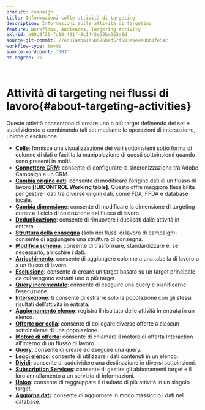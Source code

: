 ```yaml
---
product: campaign
title: Informazioni sulle attività di targeting
description: Informazioni sulle attività di targeting
feature: Workflows, Audiences, Targeting Activity
exl-id: e89c9f20-fc10-421f-9c14-2e33be562a8d
source-git-commit: 77ec01aaba1e50676bed57f503a9e4e8bb1fe54c
workflow-type: tm+mt
source-wordcount: '303'
ht-degree: 9%

---
```


# Attività di targeting nei flussi di lavoro{#about-targeting-activities}

Queste attività consentono di creare uno o più target definendo dei set e suddividendo o combinando tali set mediante le operazioni di intersezione, unione o esclusione.

* **[Celle](cells.md)**: fornisce una visualizzazione dei vari sottoinsiemi sotto forma di colonne di dati e facilita la manipolazione di questi sottoinsiemi quando sono presenti in molti.
* **[Connettore CRM](crm-connector.md)**: consente di configurare la sincronizzazione tra Adobe Campaign e un CRM.
* **[Cambia origine dati](change-data-source.md)**: consente di modificare l’origine dati di un flusso di lavoro **[!UICONTROL Working table]**. Questo offre maggiore flessibilità per gestire i dati tra diverse origini dati, come FDA, FFDA e database locale.
* **[Cambia dimensione](change-dimension.md)**: consente di modificare la dimensione di targeting durante il ciclo di costruzione del flusso di lavoro.
* **[Deduplicazione](deduplication.md)**: consente di rimuovere i duplicati dalle attività in entrata.
* **[Struttura della consegna](delivery-outline.md)** (solo nei flussi di lavoro di campaign): consente di aggiungere una struttura di consegna.
* **[Modifica schema](edit-schema.md)**: consente di trasformare, standardizzare e, se necessario, arricchire i dati.
* **[Arricchimento](enrichment.md)**: consente di aggiungere colonne a una tabella di lavoro o a un flusso di lavoro.
* **[Esclusione](exclusion.md)**: consente di creare un target basato su un target principale da cui vengono estratti uno o più target.
* **[Query incrementale](incremental-query.md)**: consente di eseguire una query e pianificarne l’esecuzione.
* **[Intersezione](intersection.md)**: ti consente di estrarre solo la popolazione con gli stessi risultati dell’attività in entrata.
* **[Aggiornamento elenco](list-update.md)**: registra il risultato delle attività in entrata in un elenco.
* **[Offerte per cella](offers-by-cell.md)**: consente di collegare diverse offerte a ciascun sottoinsieme di una popolazione.
* **[Motore di offerta](offer-engine.md)**: consente di chiamare il motore di offerta Interaction all’interno di un flusso di lavoro.
* **[Query](query.md)**: consente di creare ed eseguire una query.
* **[Leggi elenco](read-list.md)**: consente di utilizzare i dati contenuti in un elenco.
* **[Dividi](split.md)**: consente di suddividere una destinazione in diversi sottoinsiemi.
* **[Subscription Services](subscription-services.md)**: consente di gestire gli abbonamenti target e il loro annullamento a un servizio di informazioni.
* **[Union](union.md)**: consente di raggruppare il risultato di più attività in un singolo target.
* **[Aggiorna dati](update-data.md)**: consente di aggiornare in modo massiccio i dati nel database.
